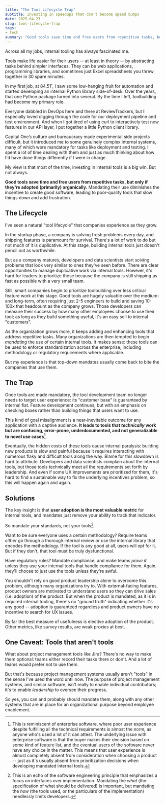 ```yaml
---
title: "The Tool Lifecycle Trap"
subtitle: Investing in speedups that don't become speed bumps
date: 2025-04-23
slug: tool-lifecycle-trap
tags:
- tech
summary: "Good tools save time and free users from repetitive tasks, but only if they're adopted (primarily) organically...."
---
```


Across all my jobs, internal tooling has always fascinated me.

Tools make life easier for their users -- at least in theory -- by abstracting tasks behind simpler interfaces.
They can be web applications, programming libraries, and sometimes just Excel spreadsheets you threw together in 30 spare minutes.

In my first job, at 84.51˚, I saw some low-hanging fruit for automation and started developing an internal Python library side-of-desk.
Over the years, that one Python package turned into several. By the time I left, toolbuilding had become my primary role.

Everyone dabbled in DevOps here and there at ReviewTrackers, but I especially loved digging through the code for our deployment pipeline and test environment.
And when I got tired of using curl to interactively test new features in our API layer, I put together a little Python client library.

Capital One’s culture and bureaucracy made experimental side projects difficult, but it introduced me to some genuinely complex internal systems, many of which were mandatory for tasks like deployment and testing.
I spent a lot of time dealing with them and just as much thinking about how I'd have done things differently if I were in charge.

My view is that most of the time, investing in internal tools is a big win.
But not always.

**Good tools save time and free users from repetitive tasks, but only if they're adopted (primarily) organically.**
Mandating their use diminishes the incentive to create good software, leading to poor-quality tools that slow things down and add frustration.

## The Lifecycle

I've seen a natural "tool lifecycle" that companies experience as they grow.

In the startup phase, a company is solving fresh problems every day, and shipping features is paramount for survival.
There's a lot of work to do but not much of it is duplicative.
At this stage, building internal tools just doesn't pencil out as worthwhile.

But as a company matures, developers and data scientists start solving problems that look very similar to ones they've seen before.
There are clear opportunities to manage duplicative work via internal tools.
However, it's hard for leaders to prioritize these because the company is still shipping as fast as possible with a very small team.

Still, smart companies begin to prioritize toolbuilding over less critical feature work at this stage.
Good tools are hugely valuable over the medium- and long-term, often requiring just 2-5 engineers to build and saving 10-100x that headcount as the company grows.
Those developers can measure their success by how many other employees choose to use their tool;
as long as they build something useful, it's an easy sell to internal "customers".

As the organization grows more, it keeps adding and enhancing tools that address repetitive tasks.
Many organizations are then tempted to begin *mandating* the use of certain internal tools.
It makes sense: these tools can be used to enforce standardization across the enterprise, including methodology or regulatory requirements where applicable.

But my experience is that top-down mandates usually come back to bite the companies that use them.

## The Trap

Once tools are made mandatory, the tool development team no longer needs to target user experience:
its "customer base" is guaranteed by internal fiat.
Feature development continues, but with an emphasis on checking boxes rather than building things that users want to use.

This kind of goal misalignment is a near-inevitable outcome for any application with a captive audience.
**It leads to tools that *technically* work but are confusing, error-prone, underdocumented, and not generalizable to novel use cases[^enterprise-software]**.

Eventually, the hidden costs of these tools cause internal paralysis: building new products is slow and painful because it requires interacting with numerous flaky and difficult tools along the way.
Blame for this slowdown is hard to attribute.
Developers and data scientists complain about the internal tools, but those tools technically meet all the requirements set forth by leadership.
And even if some UX improvements are prioritized for them, it's hard to find a sustainable way to fix the underlying incentives problem, so this will happen again and again.

## Solutions

The key insight is that **user adoption is the most valuable metric** for internal tools, and mandates just remove your ability to track that indicator.

So mandate your standards, not your tools[^interfaces-implementation].

Want to be sure everyone uses a certain methodology?
Require teams *either* go through a thorough internal review *or* use the internal library that encodes the methodology.
If the tool is any good at all, users will opt for it.
But if they don't, that tool must be truly dysfunctional.

Have regulatory rules?
Mandate compliance, and make teams *prove it* unless they use your internal tools that handle compliance for them.
Again, they'll choose to just use the tools unless they're awful.

You shouldn't rely on good product leadership alone to overcome this problem, although many organizations try to.
With external-facing features, product owners are motivated to understand users so they can drive sales (i.e. adoption) of the product.
But when the product is mandated, as it is in required internal tooling, there's no "ground truth" indicating whether it's any good -- adoption is guaranteed regardless and product owners have no incentive to search for UX issues.

By far the best measure of usefulness is elective adoption of the product.
Other metrics, like survey results, are weak proxies at best.

## One Caveat: Tools that aren't tools

What about project management tools like Jira?
There's no way to make them optional: teams either record their tasks there or don't.
And a lot of teams would prefer not to use them.

But that's because project management systems usually aren't "tools" in the sense I've used the word until now.
The purpose of project management systems, and similar software, isn't really to enable individual contributors; it's to enable *leadership* to oversee their progress.

So yes, you can and probably should mandate them, along with any other systems that are in place for an organizational purpose beyond employee enablement.

[^enterprise-software]: This is reminiscent of enterprise software, where poor user experience despite fulfilling all the technical requirements is almost the norm, as anyone who's used a lot of it can attest.
The underlying issue with enterprise software is that the buyer makes their decision based on some kind of feature list, and the eventual users of the software never have any choice in the matter.
This means that user experience is almost completely absent from consideration when choosing a product -- just as it's usually absent from prioritization decisions when developing mandated internal tools.

[^interfaces-implementation]: This is an echo of the software engineering principle that emphasizes a focus on interfaces over implementation. Mandating the *what* (the specification of what should be delivered) is important, but mandating the *how* (the tools used, or the particulars of the implementation) needlessly limits developers.